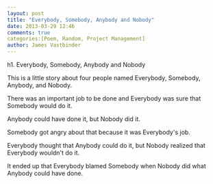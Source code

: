```yaml
---
layout: post
title: "Everybody, Somebody, Anybody and Nobody"
date: 2013-03-29 12:46
comments: true
categories:[Poem, Random, Project Management] 
author: James Vastbinder
---
```


h1. Everybody, Somebody, Anybody and Nobody

This is a little story about four people named Everybody, Somebody, Anybody, and Nobody.

There was an important job to be done and Everybody was sure that Somebody would do it.

Anybody could have done it, but Nobody did it.

Somebody got angry about that because it was Everybody's job.

Everybody thought that Anybody could do it, but Nobody realized that Everybody wouldn't do it.

It ended up that Everybody blamed Somebody when Nobody did what Anybody could have done.
